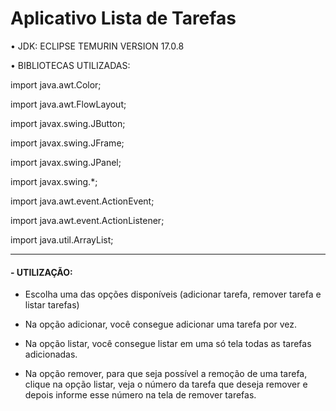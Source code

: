 # Aplicativo Lista de Tarefas

• JDK: ECLIPSE TEMURIN VERSION 17.0.8

• BIBLIOTECAS UTILIZADAS: 

import java.awt.Color;

import java.awt.FlowLayout;

import javax.swing.JButton;

import javax.swing.JFrame;

import javax.swing.JPanel;

import javax.swing.*;

import java.awt.event.ActionEvent;

import java.awt.event.ActionListener;

import java.util.ArrayList;

**************************


#### - UTILIZAÇÃO: 

 * Escolha uma das opções disponíveis (adicionar tarefa, remover tarefa e listar tarefas)

 * Na opção adicionar, você consegue adicionar uma tarefa por vez.
 * Na opção listar, você consegue listar em uma só tela todas as tarefas adicionadas.
 * Na opção remover, para que seja possível a remoção de uma tarefa, clique na opção  listar, veja o número da tarefa que deseja remover e depois informe esse número na tela de remover tarefas.

